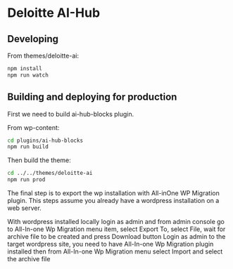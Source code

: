 # Deloitte AI-Hub

## Developing

From themes/deloitte-ai:

```bash
npm install
npm run watch
```


## Building and deploying for production

First we need to build ai-hub-blocks plugin.

From wp-content:
```bash
cd plugins/ai-hub-blocks
npm run build
```

Then build the theme:
```bash
cd ../../themes/deloitte-ai
npm run prod
```


The final step is to export the wp installation with All-inOne WP Migration plugin.
This steps assume you already have a wordpress installation on a web server.

With wordpress installed locally login as admin and from admin console go to All-In-one Wp Migration menu item, select Export To, select File, wait for archive file to be created and press Download button
Login as admin to the target wordpress site, you need to have  All-In-one Wp Migration plugin installed then from All-In-one Wp Migration menu select  Import and  select the archive file


